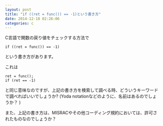 ```yaml
---
layout: post
title: "if ((ret = func()) == -1)という書き方"
date: 2014-12-18 02:26:06
categories: c
---
```

<p>C言語で関数の戻り値をチェックする方法で</p>

<pre><code>if ((ret = func()) == -1)
</code></pre>

<p>という書き方があります。</p>

<p>これは</p>

<pre><code>ret = func();
if (ret == -1)
</code></pre>

<p>と同じ意味なのですが、上記の書き方を検索して調べる時、どういうキーワードで調べればいいでしょうか? (Yoda notationなどのように、名前はあるのでしょうか？ )</p>

<p>また、上記の書き方は、MISRACやその他コーディング規約においては、許可されたものなのでしょうか？</p>
